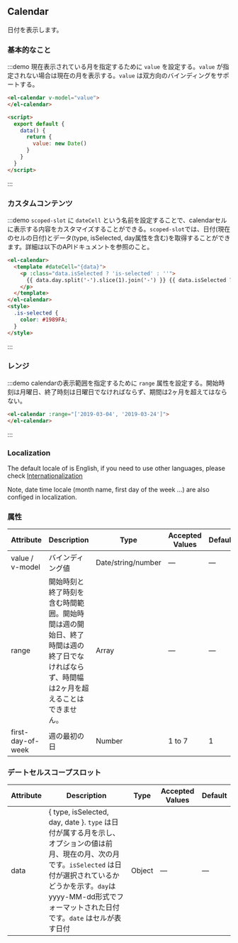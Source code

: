 ## Calendar

日付を表示します。

### 基本的なこと

:::demo 現在表示されている月を指定するために `value` を設定する。`value` が指定されない場合は現在の月を表示する。`value` は双方向のバインディングをサポートする。
```html
<el-calendar v-model="value">
</el-calendar>

<script>
  export default {
    data() {
      return {
        value: new Date()
      }
    }
  }
</script>
```
:::

### カスタムコンテンツ

:::demo `scoped-slot` に `dateCell` という名前を設定することで、calendarセルに表示する内容をカスタマイズすることができる。`scoped-slot`では、日付(現在のセルの日付)とデータ(type, isSelected, day属性を含む)を取得することができます。詳細は以下のAPIドキュメントを参照のこと。
```html
<el-calendar>
  <template #dateCell="{data}">
    <p :class="data.isSelected ? 'is-selected' : ''">
      {{ data.day.split('-').slice(1).join('-') }} {{ data.isSelected ? '✔️' : ''}}
    </p>
  </template>
</el-calendar>
<style>
  .is-selected {
    color: #1989FA;
  }
</style>
```
:::

### レンジ

:::demo calendarの表示範囲を指定するために `range` 属性を設定する。開始時刻は月曜日、終了時刻は日曜日でなければならず、期間は2ヶ月を超えてはならない。
```html
<el-calendar :range="['2019-03-04', '2019-03-24']">
</el-calendar>
```
:::

### Localization

The default locale of is English, if you need to use other languages, please check [Internationalization](#/jp/component/i18n)

Note, date time locale (month name, first day of the week ...) are also configed in localization.

### 属性
| Attribute       | Description        | Type      | Accepted Values       | Default  |
|-----------------|------------------- |---------- |---------------------- |--------- |
| value / v-model | バインディング値      | Date/string/number | —            | —        |
| range           | 開始時刻と終了時刻を含む時間範囲。開始時間は週の開始日、終了時間は週の終了日でなければならず、時間幅は2ヶ月を超えることはできません。 | Array  | —  | —  |
| first-day-of-week | 週の最初の日| Number    | 1 to 7                |  1       |

### デートセルスコープスロット
| Attribute       | Description   | Type      | Accepted Values       | Default  |
|-----------------|-------------- |---------- |---------------------- |--------- |
| data            | { type, isSelected, day, date }.  `type` は日付が属する月を示し、オプションの値は前月、現在の月、次の月です。`isSelected` は日付が選択されているかどうかを示す。`day`はyyyy-MM-dd形式でフォーマットされた日付です。`date` はセルが表す日付    | Object      | —           | —      |

